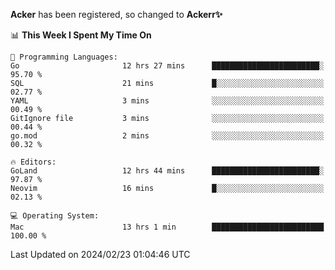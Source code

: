 **Acker** has been registered, so changed to **Ackerr✨**

<!--START_SECTION:waka-->
📊 **This Week I Spent My Time On** 

```text
💬 Programming Languages: 
Go                       12 hrs 27 mins      ████████████████████████░   95.70 % 
SQL                      21 mins             █░░░░░░░░░░░░░░░░░░░░░░░░   02.77 % 
YAML                     3 mins              ░░░░░░░░░░░░░░░░░░░░░░░░░   00.49 % 
GitIgnore file           3 mins              ░░░░░░░░░░░░░░░░░░░░░░░░░   00.44 % 
go.mod                   2 mins              ░░░░░░░░░░░░░░░░░░░░░░░░░   00.32 % 

🔥 Editors: 
GoLand                   12 hrs 44 mins      ████████████████████████░   97.87 % 
Neovim                   16 mins             █░░░░░░░░░░░░░░░░░░░░░░░░   02.13 % 

💻 Operating System: 
Mac                      13 hrs 1 min        █████████████████████████   100.00 % 
```


 Last Updated on 2024/02/23 01:04:46 UTC
<!--END_SECTION:waka-->
